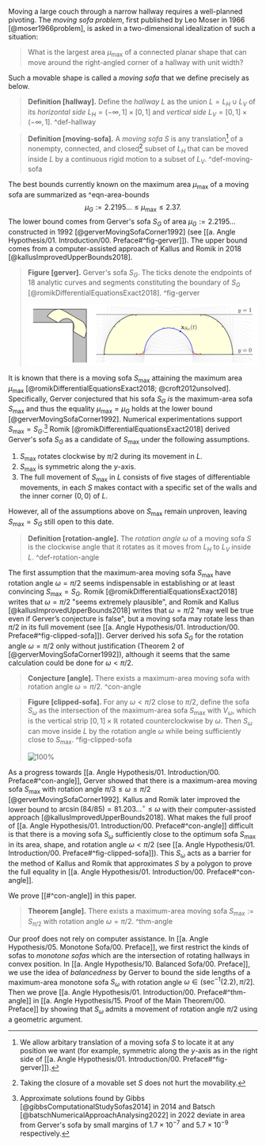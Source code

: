 Moving a large couch through a narrow hallway requires a well-planned pivoting. The _moving sofa problem_, first published by Leo Moser in 1966 [@moser1966problem], is asked in a two-dimensional idealization of such a situation:

> What is the largest area $\mu_{\text{max}}$ of a connected planar shape that can move around the right-angled corner of a hallway with unit width?

Such a movable shape is called a _moving sofa_ that we define precisely as below.

> __Definition [hallway].__ Define the _hallway_ $L$ as the union $L = L_H \cup L_V$ of its _horizontal side_ $L_H = (-\infty, 1] \times [0, 1]$ and _vertical side_ $L_V = [0, 1] \times (-\infty, 1]$. ^def-hallway

> __Definition [moving-sofa].__ A _moving sofa_ $S$ is any translation[^sofa-translation] of a nonempty, connected, and closed[^sofa-closed] subset of $L_H$ that can be moved inside $L$ by a continuous rigid motion to a subset of $L_V$. ^def-moving-sofa

The best bounds currently known on the maximum area $\mu_{\max}$ of a moving sofa are summarized as ^eqn-area-bounds
$$
\mu_G := 2.2195\dots \leq \mu_{\max} \leq 2.37.
$$
The lower bound comes from Gerver's sofa $S_G$ of area $\mu_G := 2.2195\dots$ constructed in 1992 [@gerverMovingSofaCorner1992] (see [[a. Angle Hypothesis/01. Introduction/00. Preface#^fig-gerver]]). The upper bound comes from a computer-assisted approach of Kallus and Romik in 2018 [@kallusImprovedUpperBounds2018].

> __Figure [gerver].__ Gerver's sofa $S_G$. The ticks denote the endpoints of 18 analytic curves and segments constituting the boundary of $S_G$ [@romikDifferentialEquationsExact2018]. ^fig-gerver
> 
> ![100%](images/gerver-full.svg)

It is known that there is a moving sofa $S_{\max}$ attaining the maximum area $\mu_{\max}$ [@romikDifferentialEquationsExact2018; @croft2012unsolved]. Specifically, Gerver conjectured that his sofa $S_G$ _is_ the maximum-area sofa $S_{\max}$ and thus the equality $\mu_{\max} = \mu_G$ holds at the lower bound [@gerverMovingSofaCorner1992]. Numerical experimentations support $S_{\max} = S_G$.[^numerical] Romik [@romikDifferentialEquationsExact2018] derived Gerver's sofa $S_G$ as a candidate of $S_{\max}$ under the following assumptions.

1. $S_{\max}$ rotates clockwise by $\pi/2$ during its movement in $L$.
2. $S_{\max}$ is symmetric along the $y$-axis.
3. The full movement of $S_{\max}$ in $L$ consists of five stages of differentiable movements, in each $S$ makes contact with a specific set of the walls and the inner corner $(0, 0)$ of $L$.

However, all of the assumptions above on $S_{\max}$ remain unproven, leaving $S_{\max} = S_G$ still open to this date.

> __Definition [rotation-angle].__ The _rotation angle_ $\omega$ of a moving sofa $S$ is the clockwise angle that it rotates as it moves from $L_H$ to $L_V$ inside $L$. ^def-rotation-angle

The first assumption that the maximum-area moving sofa $S_{\max}$ have rotation angle $\omega = \pi/2$ seems indispensable in establishing or at least convincing $S_{\max} = S_G$. Romik [@romikDifferentialEquationsExact2018] writes that $\omega = \pi/2$ "seems extremely plausible", and Romik and Kallus [@kallusImprovedUpperBounds2018] writes that $\omega = \pi/2$ "may well be true even if Gerver’s conjecture is false", but a moving sofa may rotate less than $\pi/2$ in its full movement (see [[a. Angle Hypothesis/01. Introduction/00. Preface#^fig-clipped-sofa]]). Gerver derived his sofa $S_G$ for the rotation angle $\omega = \pi/2$ only without justification (Theorem 2 of [@gerverMovingSofaCorner1992]), although it seems that the same calculation could be done for $\omega < \pi/2$.

> __Conjecture [angle].__ There exists a maximum-area moving sofa with rotation angle $\omega = \pi/2$. ^con-angle

> __Figure [clipped-sofa].__ For any $\omega < \pi/2$ close to $\pi/2$, define the sofa $S_\omega$ as the intersection of the maximum-area sofa $S_{\max}$ with $V_\omega$, which is the vertical strip $[0, 1] \times \mathbb{R}$ rotated counterclockwise by $\omega$. Then $S_\omega$ can move inside $L$ by the rotation angle $\omega$ while being sufficiently close to $S_{\max}$. ^fig-clipped-sofa
> 
> ![100%](images/clipped-sofa-combined.svg)

As a progress towards [[a. Angle Hypothesis/01. Introduction/00. Preface#^con-angle]], Gerver showed that there is a maximum-area moving sofa $S_{\max}$ with rotation angle $\pi/ 3 \leq \omega \leq \pi/2$ [@gerverMovingSofaCorner1992]. Kallus and Romik later improved the lower bound to $\arcsin(84/85) = 81.203\dots^\circ \leq \omega$ with their computer-assisted approach [@kallusImprovedUpperBounds2018]. What makes the full proof of [[a. Angle Hypothesis/01. Introduction/00. Preface#^con-angle]] difficult is that there is a moving sofa $S_\omega$ sufficiently close to the optimum sofa $S_{\max}$ in its area, shape, and rotation angle $\omega < \pi/2$ (see [[a. Angle Hypothesis/01. Introduction/00. Preface#^fig-clipped-sofa]]). This $S_\omega$ acts as a barrier for the method of Kallus and Romik that approximates $S$ by a polygon to prove the full equality in [[a. Angle Hypothesis/01. Introduction/00. Preface#^con-angle]].

We prove [[#^con-angle]] in this paper.

> __Theorem [angle].__ There exists a maximum-area moving sofa $S_{\max} := S_{\pi/2}$ with rotation angle $\omega = \pi/2$. ^thm-angle

Our proof does not rely on computer assistance. In [[a. Angle Hypothesis/05. Monotone Sofa/00. Preface]], we first restrict the kinds of sofas to _monotone sofas_ which are the intersection of rotating hallways in convex position. In [[a. Angle Hypothesis/10. Balanced Sofa/00. Preface]], we use the idea of _balancedness_ by Gerver to bound the side lengths of a maximum-area monotone sofa $S_\omega$ with rotation angle $\omega \in (\sec^{-1}(2.2), \pi/2]$. Then we prove [[a. Angle Hypothesis/01. Introduction/00. Preface#^thm-angle]] in [[a. Angle Hypothesis/15. Proof of the Main Theorem/00. Preface]] by showing that $S_\omega$ admits a movement of rotation angle $\pi/2$ using a geometric argument.

[^sofa-translation]: We allow arbitary translation of a moving sofa $S$ to locate it at any position we want (for example, symmetric along the $y$-axis as in the right side of [[a. Angle Hypothesis/01. Introduction/00. Preface#^fig-gerver]]).

[^sofa-closed]: Taking the closure of a movable set $S$ does not hurt the movability.

[^numerical]: Approximate solutions found by Gibbs [@gibbsComputationalStudySofas2014] in 2014 and Batsch [@batschNumericalApproachAnalysing2022] in 2022 deviate in area from Gerver's sofa by small margins of $1.7 \times 10^{-7}$ and $5.7 \times 10^{-9}$ respectively.